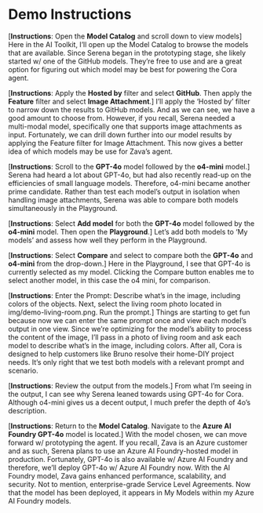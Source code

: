 # Demo Instructions

[**Instructions**: Open the **Model Catalog** and scroll down to view models]
Here in the AI Toolkit, I’ll open up the Model Catalog to browse the models that are available. Since Serena began in the prototyping stage, she likely started w/ one of the GitHub models. They’re free to use and are a great option for figuring out which model may be best for powering the Cora agent.​

[**Instructions**: Apply the **Hosted by** filter and select **GitHub**. Then apply the **Feature** filter and select **Image Attachment**.]
I’ll apply the ‘Hosted by’ filter to narrow down the results to GitHub models. And as we can see, we have a good amount to choose from. However, if you recall, Serena needed a multi-modal model, specifically one that supports image attachments as input. Fortunately, we can drill down further into our model results by applying the Feature filter for Image Attachment. This now gives a better idea of which models may be use for Zava’s agent.​

[**Instructions**: Scroll to the **GPT-4o** model followed by the **o4-mini** model.]
Serena had heard a lot about GPT-4o, but had also recently read-up on the efficiencies of small language models. Therefore, o4-mini became another prime candidate. Rather than test each model’s output in isolation when handling image attachments, Serena was able to compare both models simultaneously in the Playground.​

[**Instructions**: Select **Add model** for both the **GPT-4o** model followed by the **o4-mini** model. Then open the **Playground**.]
Let’s add both models to ‘My models’ and assess how well they perform in the Playground.​

[**Instructions**: Select **Compare** and select to compare both the **GPT-4o** and **o4-mini** from the drop-down.]
Here in the Playground, I see that GPT-4o is currently selected as my model. Clicking the Compare button enables me to select another model, in this case the o4 mini, for comparison.​

[**Instructions**: Enter the Prompt: Describe what’s in the image, including colors of the objects.​ Next, select the living room photo located in img/demo-living-room.png. Run the prompt.]
Things are starting to get fun because now we can enter the same prompt once and view each model’s output in one view. Since we’re optimizing for the model’s ability to process the content of the image, I’ll pass in a photo of living room and ask each model to describe what’s in the image, including colors. After all, Cora is designed to help customers like Bruno resolve their home-DIY project needs. It’s only right that we test both models with a relevant prompt and scenario.​

[**Instructions**: Review the output from the models.]
From what I’m seeing in the output, I can see why Serena leaned towards using GPT-4o for Cora. Although o4-mini gives us a decent output, I much prefer the depth of 4o’s description.​

​[**Instructions**: Return to the **Model Catalog**. Navigate to the **Azure AI Foundry GPT-4o** model is located.]
With the model chosen, we can move forward w/ prototyping the agent. If you recall, Zava is an Azure customer and as such, Serena plans to use an Azure AI Foundry-hosted model in production. Fortunately, GPT-4o is also available w/ Azure AI Foundry and therefore, we’ll deploy GPT-4o w/ Azure AI Foundry now. With the AI Foundry model, Zava gains enhanced performance, scalability, and security. Not to mention, enterprise-grade Service Level Agreements.​
​
Now that the model has been deployed, it appears in My Models within my Azure AI Foundry models.​